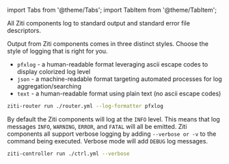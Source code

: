 
import Tabs from '@theme/Tabs';
import TabItem from '@theme/TabItem';

All Ziti components log to standard output and standard error file descriptors.

<Tabs>
<TabItem value="goformats" label="Log Formats">

Output from Ziti components comes in three distinct styles. Choose the style of logging that is right for you.

- `pfxlog` - a human-readable format leveraging ascii escape codes to display colorized log level
- `json` - a machine-readable format targeting automated processes for log aggregation/searching
- `text` - a human-readable format using plain text (no ascii escape codes)

```bash
ziti-router run ./router.yml --log-formatter pfxlog
```

</TabItem>
<TabItem value="golevels" label="Log Levels">

By default the Ziti components will log at the `INFO` level. This means that log messages `INFO`, `WARNING`, `ERROR`, and `FATAL` will all be emitted. Ziti components all support verbose logging by adding `--verbose or -v` to the command being executed. Verbose mode will add `DEBUG` log messages.

```bash
ziti-controller run ./ctrl.yml --verbose
```

</TabItem>
</Tabs>

